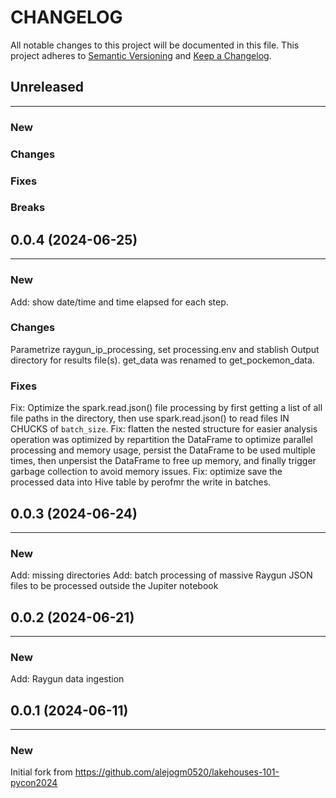 # CHANGELOG

All notable changes to this project will be documented in this file.
This project adheres to [Semantic Versioning](http://semver.org/) and [Keep a Changelog](http://keepachangelog.com/).



## Unreleased
---

### New

### Changes

### Fixes

### Breaks


## 0.0.4 (2024-06-25)
---

### New
Add: show date/time and time elapsed for each step.

### Changes
Parametrize raygun_ip_processing, set processing.env and stablish Output directory for results file(s).
get_data was renamed to get_pockemon_data.

### Fixes
Fix: Optimize the spark.read.json() file processing by first getting a list of all file paths in the directory, then use spark.read.json() to read files IN CHUCKS of `batch_size`.
Fix: flatten the nested structure for easier analysis operation was optimized by repartition the DataFrame to optimize parallel processing and memory usage, persist the DataFrame to be used multiple times, then unpersist the DataFrame to free up memory, and finally trigger garbage collection to avoid memory issues.
Fix: optimize save the processed data into Hive table by perofmr the write in batches.


## 0.0.3 (2024-06-24)
---

### New
Add: missing directories
Add: batch processing of massive Raygun JSON files to be processed outside the Jupiter notebook


## 0.0.2 (2024-06-21)
---

### New
Add: Raygun data ingestion


## 0.0.1 (2024-06-11)
---

### New
Initial fork from https://github.com/alejogm0520/lakehouses-101-pycon2024
